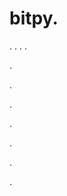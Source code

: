 # bitpy.
.
.
.
.












.






















































.
























.



























.

















































































.































































.





































































.
